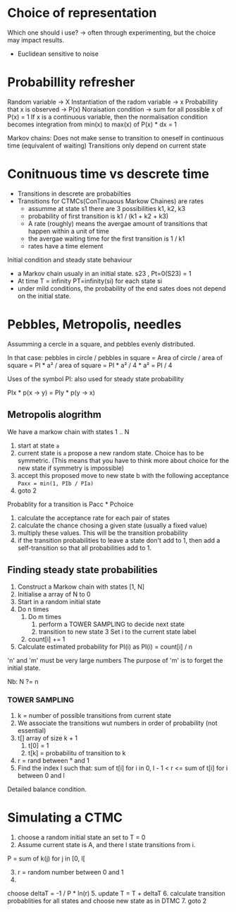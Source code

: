# Choice of representation

Which one should i use?
-> often through experimenting, but the choice may impact results.

- Euclidean sensitive to noise

# Probabillity refresher

Random variable -> X
Instantiation of the radom variable -> x
Probabillity that x is observed -> P(x)
Noraisation condition -> sum for all possible x of P(x) = 1
If x is a continuous variable, then the normalisation condition becomes integration from min(x) to max(x) of P(x) * dx = 1

Markov chains:
Does not make sense to transition to oneself in continuous time (equivalent of waiting)
Transitions only depend on current state

# Conitnuous time vs descrete time

- Transitions in descrete are probabilties
- Transitions for CTMCs(ConTinuaous Markow Chaines) are rates
  - assumme at state s1 there are 3 possibilities k1, k2, k3
  - probability of first transition is k1 / (k1 + k2 + k3)
  - A rate (roughly) means the avergae amount of transitions that happen within a unit of time
  - the avergae waiting time for the first transition is 1 / k1
  - rates have a time element

Initial condition and steady state behaviour
- a Markov chain usualy in an initial state. s23 , Pt=0(S23) = 1
- At time T = infinity PT=infinity(si) for each state si
- under mild conditions, the probability of the end sates does not depend on the initial state.

# Pebbles, Metropolis, needles

Assumming a cercle in a square, and pebbles evenly distributed.

In that case:
pebbles in circle / pebbles in square
= Area of circle / area of square
= PI * a² / area of square
= PI * a² / 4 * a²
= PI / 4

Uses of the symbol PI: also used for steady state probabillity

PIx * p(x -> y) = PIy * p(y -> x)

## Metropolis alogrithm

We have a markow chain with states 1 .. N

1. start at state `a`
2. current state is `a` propose a new random state. Choice has to be symmetric. (This means that you have to think more about choice for the new state if symmetry is impossible)
3. accept this proposed move to new state b with the following acceptance `Paxx = min(1, PIb / PIa)`
4. goto 2

Probablity for a transition is Pacc * Pchoice

1. calculate the acceptance rate for each pair of states
2. calculate the chance chosing a given state (usually a fixed value)
3. multiply  these values. This will be the transition probability
4. if the transition probabilities to leave a state don't add to 1, then add a self-transition so that all probabilities add to 1.

## Finding steady state probabilities

1. Construct a Markow chain with states [1, N] 
2. Initialise a array of N to 0
3. Start in a random initial state
4. Do n times
   1. Do m times
      1. perform a TOWER SAMPLING to decide next state
      2. transition to new state
      3 Set i to the current state label
   2. count[i] += 1
5. Calculate estimated probability for PI(i) as
PI(i) = count[i] / n

'n' and 'm' must be very large numbers
The purpose of 'm' is to forget the initial state.

Nb: N ?= n

### TOWER SAMPLING

1. k = number of possible transitions from current state
2. We associate the transitions wut numbers in order of probability (not essential)
3. t[] array of size k + 1
   1. t[0] = 1
   2. t[k] = probabilitu of transition to k
4. r = rand between ° and 1
5. Find the index l such that:
   sum of t[i] for i in 0, l - 1 < r <= sum of t[i] for i between 0 and l


Detailed balance condition.

# Simulating a CTMC

1. choose a random initial state an set to T = 0
2. Assume current state is A, and there l state transitions from i.

P = sum of k(j) for j in [0, l[

3. r = random number between 0 and 1
4.

choose  deltaT = -1 / P * ln(r)
5. update T = T + deltaT
6. calculate transition probablities for all states and choose new state as in DTMC
7. goto 2
